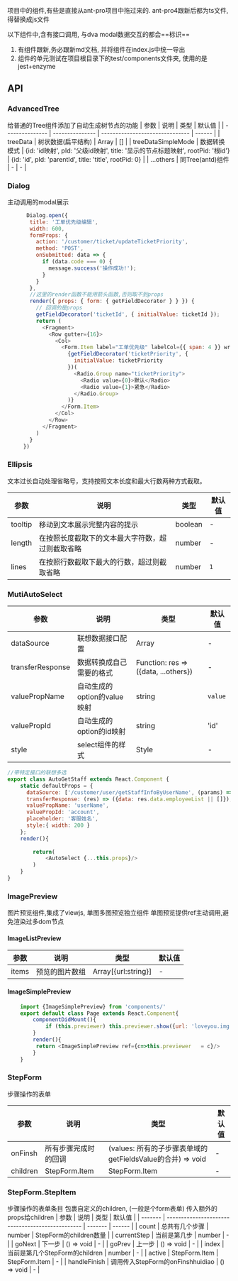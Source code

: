 项目中的组件,有些是直接从ant-pro项目中拖过来的.
ant-pro4跟新后都为ts文件,得替换成js文件

以下组件中,含有接口调用, 与dva modal数据交互的都会==标识==
1. 有组件跟新,务必跟新md文档, 并将组件在index.js中统一导出
2. 组件的单元测试在项目根目录下的test/components文件夹, 使用的是jest+enzyme

## API

### AdvancedTree
 给普通的Tree组件添加了自动生成树节点的功能
| 参数          | 说明         | 类型                            | 默认值 |
| --------------- | --------------- | ------------------------------- | ------ |
| treeData         | 树状数据(扁平结构)     | Array              | []      |
| treeDataSimpleMode        | 数据转换模式     | {id: 'id映射', pId: '父级id映射', title: '显示的节点标题映射', rootPid: '根id'}                       | {id: 'id', pId: 'parentId', title: 'title', rootPid: 0}      |
| ...others        | 同Tree(antd)组件     | -  | -      |
### Dialog
 主动调用的modal展示
 ```javascript
       Dialog.open({
        title: '工单优先级编辑',
        width: 600,
        formProps: {
          action: '/customer/ticket/updateTicketPriority',
          method: 'POST',
          onSubmitted: data => {
            if (data.code === 0) {
              message.success('操作成功!');
            }
          }
        },
        //这里的render函数不能用箭头函数,否则取不到props
        render({ props: { form: { getFieldDecorator } } }) {
          // 回调的是props
          getFieldDecorator('ticketId', { initialValue: ticketId });
          return (
            <Fragment>
              <Row gutter={16}>
                <Col>
                  <Form.Item label="工单优先级" labelCol={{ span: 4 }} wrapperCol={{ span: 16 }}>
                    {getFieldDecorator('ticketPriority', {
                      initialValue: ticketPriority
                    })(
                      <Radio.Group name="ticketPriority">
                        <Radio value={0}>默认</Radio>
                        <Radio value={1}>紧急</Radio>
                      </Radio.Group>
                    )}
                  </Form.Item>
                </Col>
              </Row>
            </Fragment>
          )
        }
      })
 ```
 ###  Ellipsis
文本过长自动处理省略号，支持按照文本长度和最大行数两种方式截取。

| 参数    | 说明                                             | 类型    | 默认值 |
| ------- | ------------------------------------------------ | ------- | ------ |
| tooltip | 移动到文本展示完整内容的提示                     | boolean | -      |
| length  | 在按照长度截取下的文本最大字符数，超过则截取省略 | number  | -      |
| lines   | 在按照行数截取下最大的行数，超过则截取省略       | number  | `1`    |
### MutiAutoSelect
 | 参数    | 说明                                             | 类型    | 默认值 |
| ------- | ------------------------------------------------ | ------- | ------ |
| dataSource | 联想数据接口配置                     | Array | -      |
| transferResponse  | 数据转换成自己需要的格式 | Function: res => ({data, ...others})  | -      |
| valuePropName   | 自动生成的option的value映射  | string  | `value`    |
| valuePropId   | 自动生成的option的id映射       | string  | 'id'    |
| style   |  select组件的样式      | Style  | -    |

```javascript
//带特定接口的联想多选
export class AutoGetStaff extends React.Component {
    static defaultProps = {
      dataSource: ['/customer/user/getStaffInfoByUserName', (params) => ({method: 'POST', body: {...params, type: 1}})],
      transferResponse: (res) => ({data: res.data.employeeList || []}),
      valuePropName: 'userName',
      valuePropId: 'account',
      placeholder: '客服姓名',
      style:{ width: 200 }
    };
    render(){
       
        return(
            <AutoSelect {...this.props}/>
        )
    }
}
```
### ImagePreview
 图片预览组件,集成了viewjs, 单图多图预览独立组件
 单图预览提供ref主动调用,避免渲染过多dom节点
####  ImageListPreview
| 参数    | 说明                                             | 类型    | 默认值 |
| ------- | ------------------------------------------------ | ------- | ------ |
| items | 预览的图片数组                     | Array[{url:string}] | -      |
#### ImageSimplePreview
```javascript
    import {ImageSimplePreview} from 'components/'
    export default class Page extends React.Component{
        componentDidMount(){
            if (this.previewer) this.previewer.show({url: 'loveyou.img'})
        }
        render(){
         return <ImageSimplePreview ref={c=>this.previewer   = c}/>   
        }
    }
```
 ###  StepForm
步骤操作的表单

| 参数    | 说明                                             | 类型    | 默认值 |
| ------- | ------------------------------------------------ | ------- | ------ |
| onFinsh | 所有步骤完成时的回调                     | (values: 所有的子步骤表单域的getFieldsValue的合并) => void | -      |
| children  | StepForm.Item | StepForm.Item  | -      |
 ###  StepForm.StepItem
步骤操作的表单条目
包裹自定义的children, (一般是个form表单) 传入额外的props给children 
| 参数    | 说明                                             | 类型    | 默认值 |
| ------- | ------------------------------------------------ | ------- | ------ |
| count | 总共有几个步骤                     | number |  StepForm的children数量    |
| currentStep  | 当前是第几步 | number  | -      |
| goNext  | 下一步 | () => void  | -      |
| goPrev  | 上一步 | () => void   | -      |
| index  | 当前是第几个StepForm的children | number  | -      |
| active  | StepForm.Item | StepForm.Item  | -      |
| handleFinish  | 调用传入StepForm的onFinshhuidiao |  () => void | -      |
